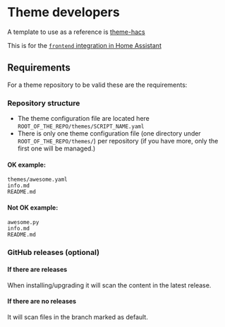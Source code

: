 # Theme developers

A template to use as a reference is [theme-hacs](https://github.com/ludeeus/theme-hacs)

This is for the [`frontend` integration in Home Assistant](https://www.home-assistant.io/components/frontend/)

## Requirements

For a theme repository to be valid these are the requirements:

### Repository structure

- The theme configuration file are located here `ROOT_OF_THE_REPO/themes/SCRIPT_NAME.yaml`
- There is only one theme configuration file (one directory under `ROOT_OF_THE_REPO/themes/`) per repository (if you have more, only the first one will be managed.)

#### OK example:

```text
themes/awesome.yaml
info.md
README.md
```

#### Not OK example:

```text
awesome.py
info.md
README.md
```

### GitHub releases (optional)

#### If there are releases

When installing/upgrading it will scan the content in the latest release.

#### If there are no releases

It will scan files in the branch marked as default.

<!-- Disable sidebar -->
<style>.bs-sidebar{display: none !important}</style>
<!-- Disable sidebar -->